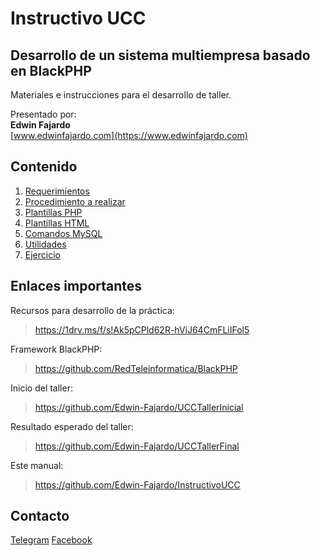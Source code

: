 Instructivo UCC
===============

Desarrollo de un sistema multiempresa basado en BlackPHP
--------------------------------------------------------

Materiales e instrucciones para el desarrollo de taller.

Presentado por:  
**Edwin Fajardo**  
[www.edwinfajardo.com](https://www.edwinfajardo.com)

Contenido
---------

1. [Requerimientos](Requerimientos)
2. [Procedimiento a realizar](Procedimiento)
3. [Plantillas PHP](CodigoPHP)
4. [Plantillas HTML](CodigoHTML)
5. [Comandos MySQL](CodigoMySQL)
6. [Utilidades](Utilidades)
7. [Ejercicio](Ejercicio)

Enlaces importantes
-------------------

Recursos para desarrollo de la práctica:  
> <https://1drv.ms/f/s!Ak5pCPld62R-hViJ64CmFLiIFol5>

Framework BlackPHP:  
> <https://github.com/RedTeleinformatica/BlackPHP>

Inicio del taller:  
> <https://github.com/Edwin-Fajardo/UCCTallerInicial>

Resultado esperado del taller:  
> <https://github.com/Edwin-Fajardo/UCCTallerFinal>

Este manual:  
> <https://github.com/Edwin-Fajardo/InstructivoUCC>

Contacto
--------

[Telegram](https://t.me/IngEdwinFajardo)
[Facebook](https://m.me/IngEdwinFajardo)
